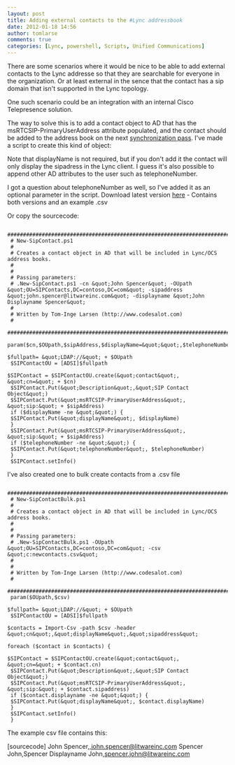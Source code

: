 ```yaml
---
layout: post
title: Adding external contacts to the #Lync addressbook
date: 2012-01-18 14:56
author: tomlarse
comments: true
categories: [Lync, powershell, Scripts, Unified Communications]
---
```

There are some scenarios where it would be nice to be able to add external contacts to the Lync addresse so that they are searchable for everyone in the organization. Or at least external in the sence that the contact has a sip domain that isn't supported in the Lync topology.

One such scenario could be an integration with an internal Cisco Telepresence solution.

The way to solve this is to add a contact object to AD that has the msRTCSIP-PrimaryUserAddress attribute populated, and the contact should be added to the address book on the next <a href="http://blog.schertz.name/2010/09/updating-the-lync-2010-address-book/" target="_blank">synchronization pass</a>. I've made a script to create this kind of object:

Note that displayName is not required, but if you don't add it the contact will only display the sipadress in the Lync client. I guess it's also possible to append other AD attributes to the user such as telephoneNumber.

I got a question about telephoneNumber as well, so I've added it as an optional parameter in the script.
Download latest version <a href="https://github.com/tomlarse/New-SipContact/releases/latest" target="_blank">here</a> - Contains both versions and an example .csv

Or copy the sourcecode:

```

#####################################################################################
 # New-SipContact.ps1
 #
 # Creates a contact object in AD that will be included in Lync/OCS address books.
 #
 #
 # Passing parameters:
 # .New-SipContact.ps1 -cn &quot;John Spencer&quot; -OUpath &quot;OU=SIPContacts,DC=contoso,DC=com&quot; -sipaddress &quot;john.spencer@litwareinc.com&quot; -displayname &quot;John Displayname Spencer&quot;
 #
 # Written by Tom-Inge Larsen (http://www.codesalot.com)
 #
 #####################################################################################
 param($cn,$OUpath,$sipAddress,$displayName=&quot;&quot;,$telephoneNumber=&quot;&quot;)

$fullpath= &quot;LDAP://&quot; + $OUpath
 $SIPContactOU = [ADSI]$fullpath

$SIPContact = $SIPContactOU.create(&quot;contact&quot;, &quot;cn=&quot; + $cn)
 $SIPContact.Put(&quot;Description&quot;,&quot;SIP Contact Object&quot;)
 $SIPContact.Put(&quot;msRTCSIP-PrimaryUserAddress&quot;, &quot;sip:&quot; + $sipAddress)
 if ($displayName -ne &quot;&quot;) {
 $SIPContact.Put(&quot;displayName&quot;, $displayName)
 }
 $SIPContact.Put(&quot;msRTCSIP-PrimaryUserAddress&quot;, &quot;sip:&quot; + $sipAddress)
 if ($telephoneNumber -ne &quot;&quot;) {
 $SIPContact.Put(&quot;telephoneNumber&quot;, $telephoneNumber)
 }
 $SIPContact.setInfo()
 ```

I've also created one to bulk create contacts from a .csv file

```

#####################################################################################
 # New-SipContactBulk.ps1
 #
 # Creates a contact object in AD that will be included in Lync/OCS address books.
 #
 #
 # Passing parameters:
 # .New-SipContactBulk.ps1 -OUpath &quot;OU=SIPContacts,DC=contoso,DC=com&quot; -csv &quot;c:newcontacts.csv&quot;
 #
 #
 # Written by Tom-Inge Larsen (http://www.codesalot.com)
 #
 #####################################################################################
 param($OUpath,$csv)

$fullpath= &quot;LDAP://&quot; + $OUpath
 $SIPContactOU = [ADSI]$fullpath

$contacts = Import-Csv -path $csv -header &quot;cn&quot;,&quot;displayName&quot;,&quot;sipaddress&quot;

foreach ($contact in $contacts) {

$SIPContact = $SIPContactOU.create(&quot;contact&quot;, &quot;cn=&quot; + $contact.cn)
 $SIPContact.Put(&quot;Description&quot;,&quot;SIP Contact Object&quot;)
 $SIPContact.Put(&quot;msRTCSIP-PrimaryUserAddress&quot;, &quot;sip:&quot; + $contact.sipaddress)
 if ($contact.displayname -ne &quot;&quot;) {
 $SIPContact.Put(&quot;displayName&quot;, $contact.displayName)
 }
 $SIPContact.setInfo()
 }

```

The example csv file contains this:

[sourcecode]
John Spencer,,john.spencer@litwareinc.com
Spencer John,Spencer Displayname John,spencer.john@litwareinc.com

```

